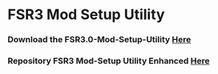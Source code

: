 # FSR3 Mod Setup Utility
### Download the FSR3.0-Mod-Setup-Utility [Here](https://sharemods.com/cg66ems0m2kh/FSR3_v3.2.2.rar.html)<br/>

### Repository FSR3 Mod-Setup Utility Enhanced [Here](https://github.com/P4TOLINO06/FSR3-Mod-Setup-Utility-Enhanced)